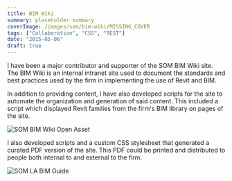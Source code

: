 ```yaml
---
title: BIM Wiki
summary: placeholder summary
coverImage: /images/som/bim-wiki/MISSING_COVER
tags: ["Collaboration", "CSS", "REST"]
date: "2015-05-06"
draft: true
---
```


I have been a major contributor and supporter of the SOM BIM Wiki site. The BIM Wiki is an internal intranet site used to document the standards and best practices used by the firm in implementing the use of Revit and BIM.

In addition to providing content, I have also developed scripts for the site to automate the organization and generation of said content. This included a script which displayed Revit families from the firm's BIM library on pages of the site.

![SOM BIM Wiki Open Asset](/images/som/bim-wiki/SOM-BIM-Wiki-Open-Asset.png)

I also developed scripts and a custom CSS stylesheet that generated a curated PDF version of the site. This PDF could be printed and distributed to people both internal to and external to the firm.

![SOM LA BIM Guide](/images/som/bim-wiki/SOM-LA-BIM-Guide.png)
